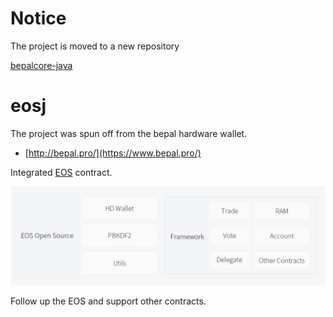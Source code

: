 # Notice

The project is moved to a new repository

[bepalcore-java](https://github.com/Bepal/bepalcore-java)

# eosj

The project was spun off from the bepal hardware wallet.

 - [http://bepal.pro/](https://www.bepal.pro/)

Integrated [EOS](https://github.com/EOSIO/eos) contract.

![overview](doc/res/overview.png)

Follow up the EOS and support other contracts.